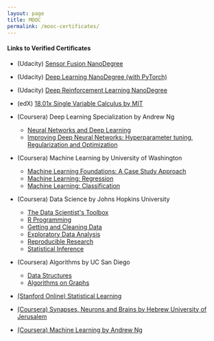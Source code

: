 ```yaml
---
layout: page
title: MOOC
permalink: /mooc-certificates/
---
```


#### Links to Verified Certificates

* (Udacity) [Sensor Fusion NanoDegree](https://confirm.udacity.com/FM7EPFJ6)
* (Udacity) [Deep Learning NanoDegree (with PyTorch)](https://confirm.udacity.com/NAFFLPP9)
* (Udacity) [Deep Reinforcement Learning NanoDegree](https://confirm.udacity.com/TSJ3JPQL)

* (edX) [18.01x Single Variable Calculus by MIT](https://credentials.edx.org/records/programs/shared/13deee48c5f744799ca9b51534d92923/)

* (Coursera) Deep Learning Specialization by Andrew Ng
	* [Neural Networks and Deep Learning](https://www.coursera.org/account/accomplishments/verify/DQXVQRW3PB6C)
	* [Improving Deep Neural Networks: Hyperparameter tuning, Regularization and Optimization](https://www.coursera.org/account/accomplishments/verify/MXZ98V3P6XCS)

* (Coursera) Machine Learning by University of Washington
	* [Machine Learning Foundations: A Case Study Approach](https://www.coursera.org/account/accomplishments/verify/ZXQVK8RXTWSR)
	* [Machine Learning: Regression](https://www.coursera.org/account/accomplishments/verify/J6GBNB6R2C2J)
	* [Machine Learning: Classification](https://www.coursera.org/account/accomplishments/verify/MJYA2N3XWSV6)

* (Coursera) Data Science by Johns Hopkins University
	* [The Data Scientist's Toolbox](https://www.coursera.org/account/accomplishments/verify/GD5ZCF2XLS)
	* [R Programming](https://www.coursera.org/account/accomplishments/verify/UA3P5N64G7)
	* [Getting and Cleaning Data](https://www.coursera.org/account/accomplishments/verify/RKANG29XDN)
	* [Exploratory Data Analysis](https://www.coursera.org/account/accomplishments/verify/DVJLUG8225)
	* [Reproducible Research](https://www.coursera.org/account/accomplishments/verify/X5LDH7VL7S)
	* [Statistical Inference](https://www.coursera.org/account/accomplishments/verify/HPQ7F5UPPB)

* (Coursera) Algorithms by UC San Diego
	* [Data Structures](https://www.coursera.org/account/accomplishments/verify/Z4446K9MUVAP)
	* [Algorithms on Graphs](https://www.coursera.org/account/accomplishments/verify/UR3WMTZ8YQBD)

* [(Stanford Online) Statistical Learning](https://prod-cert-bucket.s3.amazonaws.com/downloads/c9bd0b1d3d2c45f9834980f782fbddca/Statement.pdf)

* [(Coursera) Synapses, Neurons and Brains by Hebrew University of Jerusalem](https://coursera.org/share/e8d3580aeaf6230954f32ab5954838cc)

* [(Coursera) Machine Learning by Andrew Ng](https://www.coursera.org/api/legacyCertificates.v1/spark/statementOfAccomplishment/972224~2334771/pdf)

<!---
* (outdated, need to pass their new version) [Algorithmic Toolbox](https://www.coursera.org/account/accomplishments/verify/Z6RYGSZWPKPP)
-->
